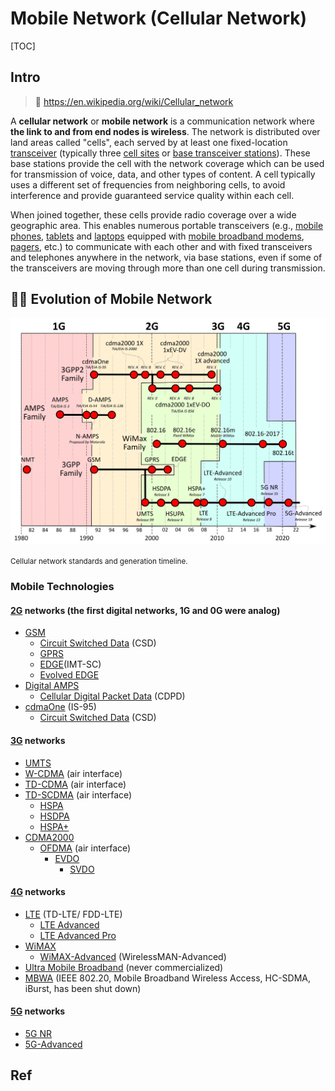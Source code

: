 # Mobile Network (Cellular Network)

[TOC]



## Intro
> 🔗 https://en.wikipedia.org/wiki/Cellular_network

A **cellular network** or **mobile network** is a communication network where **the link to and from end nodes is wireless**. The network is distributed over land areas called "cells", each served by at least one fixed-location [transceiver](https://en.wikipedia.org/wiki/Transceiver) (typically three [cell sites](https://en.wikipedia.org/wiki/Cell_site) or [base transceiver stations](https://en.wikipedia.org/wiki/Base_transceiver_station)). These base stations provide the cell with the network coverage which can be used for transmission of voice, data, and other types of content. A cell typically uses a different set of frequencies from neighboring cells, to avoid interference and provide guaranteed service quality within each cell. 

When joined together, these cells provide radio coverage over a wide geographic area. This enables numerous portable transceivers (e.g., [mobile phones](https://en.wikipedia.org/wiki/Mobile_phone), [tablets](https://en.wikipedia.org/wiki/Tablet_computer) and [laptops](https://en.wikipedia.org/wiki/Laptop) equipped with [mobile broadband modems](https://en.wikipedia.org/wiki/Mobile_broadband_modem), [pagers](https://en.wikipedia.org/wiki/Pager), etc.) to communicate with each other and with fixed transceivers and telephones anywhere in the network, via base stations, even if some of the transceivers are moving through more than one cell during transmission.



## 🧗‍♀️ Evolution of Mobile Network

![img](../../../../../../../Assets/Pics/1920px-Cellular_network_standards_and_generation_timeline.svg.png)

<small>Cellular network standards and generation timeline.</small>



### Mobile Technologies
#### [2G](https://en.wikipedia.org/wiki/2G) networks (the first digital networks, 1G and 0G were analog)
- [GSM](https://en.wikipedia.org/wiki/GSM)
  - [Circuit Switched Data](https://en.wikipedia.org/wiki/Circuit_Switched_Data) (CSD)
  - [GPRS](https://en.wikipedia.org/wiki/GPRS)
  - [EDGE](https://en.wikipedia.org/wiki/EDGE)(IMT-SC)
  - [Evolved EDGE](https://en.wikipedia.org/wiki/Evolved_EDGE)
- [Digital AMPS](https://en.wikipedia.org/wiki/Digital_AMPS)
  - [Cellular Digital Packet Data](https://en.wikipedia.org/wiki/Cellular_Digital_Packet_Data) (CDPD)
- [cdmaOne](https://en.wikipedia.org/wiki/CdmaOne) (IS-95)
  - [Circuit Switched Data](https://en.wikipedia.org/wiki/Circuit_Switched_Data) (CSD)


#### [3G](https://en.wikipedia.org/wiki/3G) networks
-  [UMTS](https://en.wikipedia.org/wiki/UMTS)
  - [W-CDMA](https://en.wikipedia.org/wiki/W-CDMA) (air interface)
  - [TD-CDMA](https://en.wikipedia.org/wiki/TD-CDMA) (air interface)
  - [TD-SCDMA](https://en.wikipedia.org/wiki/TD-SCDMA) (air interface)
    - [HSPA](https://en.wikipedia.org/wiki/High_Speed_Packet_Access)
    - [HSDPA](https://en.wikipedia.org/wiki/HSDPA)
    - [HSPA+](https://en.wikipedia.org/wiki/HSPA%2B)
- [CDMA2000](https://en.wikipedia.org/wiki/CDMA2000)
  - [OFDMA](https://en.wikipedia.org/wiki/OFDMA) (air interface)
    - [EVDO](https://en.wikipedia.org/wiki/EVDO)
      - [SVDO](https://en.wikipedia.org/wiki/SVDO)


#### [4G](https://en.wikipedia.org/wiki/4G) networks
- [LTE](https://en.wikipedia.org/wiki/LTE_(telecommunication)) (TD-LTE/ FDD-LTE)
  - [LTE Advanced](https://en.wikipedia.org/wiki/LTE_Advanced)
  - [LTE Advanced Pro](https://en.wikipedia.org/wiki/LTE_Advanced_Pro)
- [WiMAX](https://en.wikipedia.org/wiki/WiMAX)
  - [WiMAX-Advanced](https://en.wikipedia.org/wiki/WiMAX-Advanced) (WirelessMAN-Advanced)
- [Ultra Mobile Broadband](https://en.wikipedia.org/wiki/Ultra_Mobile_Broadband) (never commercialized)
- [MBWA](https://en.wikipedia.org/wiki/IEEE_802.20) (IEEE 802.20, Mobile Broadband Wireless Access, HC-SDMA, iBurst, has been shut down)


#### [5G](https://en.wikipedia.org/wiki/5G) networks
- [5G NR](https://en.wikipedia.org/wiki/5G_NR)
- [5G-Advanced](https://en.wikipedia.org/wiki/5G-Advanced)



## Ref
[Cellular Network | Wikipedia]: https://en.wikipedia.org/wiki/Cellular_network



